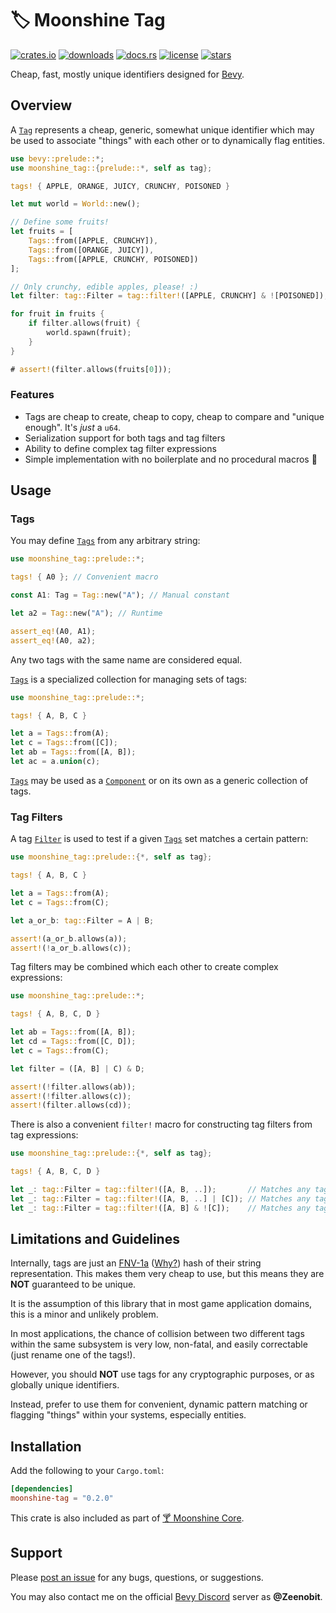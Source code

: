 # 🏷️ Moonshine Tag

[![crates.io](https://img.shields.io/crates/v/moonshine-tag)](https://crates.io/crates/moonshine-tag)
[![downloads](https://img.shields.io/crates/dr/moonshine-tag?label=downloads)](https://crates.io/crates/moonshine-tag)
[![docs.rs](https://docs.rs/moonshine-tag/badge.svg)](https://docs.rs/moonshine-tag)
[![license](https://img.shields.io/crates/l/moonshine-tag)](https://github.com/Zeenobit/moonshine_tag/blob/main/LICENSE)
[![stars](https://img.shields.io/github/stars/Zeenobit/moonshine_tag)](https://github.com/Zeenobit/moonshine_tag)

Cheap, fast, mostly unique identifiers designed for [Bevy](https://github.com/bevyengine/bevy).

## Overview

A [`Tag`] represents a cheap, generic, somewhat unique identifier which may be used to associate "things" with each other or to dynamically flag entities.

```rust
use bevy::prelude::*;
use moonshine_tag::{prelude::*, self as tag};

tags! { APPLE, ORANGE, JUICY, CRUNCHY, POISONED }

let mut world = World::new();

// Define some fruits!
let fruits = [
    Tags::from([APPLE, CRUNCHY]),
    Tags::from([ORANGE, JUICY]),
    Tags::from([APPLE, CRUNCHY, POISONED])
];

// Only crunchy, edible apples, please! :)
let filter: tag::Filter = tag::filter!([APPLE, CRUNCHY] & ![POISONED]);

for fruit in fruits {
    if filter.allows(fruit) {
        world.spawn(fruit);
    }
}

# assert!(filter.allows(fruits[0]));
```

### Features

- Tags are cheap to create, cheap to copy, cheap to compare and "unique enough". It's *just* a `u64`.
- Serialization support for both tags and tag filters
- Ability to define complex tag filter expressions
- Simple implementation with no boilerplate and no procedural macros 🧘

## Usage

### Tags

You may define [`Tags`] from any arbitrary string:

```rust
use moonshine_tag::prelude::*;

tags! { A0 }; // Convenient macro

const A1: Tag = Tag::new("A"); // Manual constant

let a2 = Tag::new("A"); // Runtime

assert_eq!(A0, A1);
assert_eq!(A0, a2);
```

Any two tags with the same name are considered equal.

[`Tags`] is a specialized collection for managing sets of tags:

```rust
use moonshine_tag::prelude::*;

tags! { A, B, C }

let a = Tags::from(A);
let c = Tags::from([C]);
let ab = Tags::from([A, B]);
let ac = a.union(c);
```

[`Tags`] may be used as a [`Component`] or on its own as a generic collection of tags.

### Tag Filters

A tag [`Filter`] is used to test if a given [`Tags`] set matches a certain pattern:

```rust
use moonshine_tag::prelude::{*, self as tag};

tags! { A, B, C }

let a = Tags::from(A);
let c = Tags::from(C);

let a_or_b: tag::Filter = A | B;

assert!(a_or_b.allows(a));
assert!(!a_or_b.allows(c));
```

Tag filters may be combined which each other to create complex expressions:

```rust
use moonshine_tag::prelude::*;

tags! { A, B, C, D }

let ab = Tags::from([A, B]);
let cd = Tags::from([C, D]);
let c = Tags::from(C);

let filter = ([A, B] | C) & D;

assert!(!filter.allows(ab));
assert!(!filter.allows(c));
assert!(filter.allows(cd));
```

There is also a convenient `filter!` macro for constructing tag filters from tag expressions:

```rust
use moonshine_tag::prelude::{*, self as tag};

tags! { A, B, C, D }

let _: tag::Filter = tag::filter!([A, B, ..]);       // Matches any tag set containing A or B
let _: tag::Filter = tag::filter!([A, B, ..] | [C]); // Matches any tag set which contains A or B, or exactly C
let _: tag::Filter = tag::filter!([A, B] & ![C]);    // Matches any tag set containing A or B but not C
```

## Limitations and Guidelines

Internally, tags are just an [FNV-1a](https://en.wikipedia.org/wiki/Fowler%E2%80%93Noll%E2%80%93Vo_hash_function) ([Why?](https://softwareengineering.stackexchange.com/a/145633)) hash of their string representation. This makes them very cheap to use, but this means they are **NOT** guaranteed to be unique.

It is the assumption of this library that in most game application domains, this is a minor and unlikely problem.

In most applications, the chance of collision between two different tags within the same subsystem is very low, non-fatal, and easily correctable (just rename one of the tags!).

However, you should **NOT** use tags for any cryptographic purposes, or as globally unique identifiers.

Instead, prefer to use them for convenient, dynamic pattern matching or flagging "things" within your systems, especially entities.

## Installation

Add the following to your `Cargo.toml`:

```toml
[dependencies]
moonshine-tag = "0.2.0"
```

This crate is also included as part of [🍸 Moonshine Core](https://github.com/Zeenobit/moonshine_core).

## Support

Please [post an issue](https://github.com/Zeenobit/moonshine_tag/issues/new) for any bugs, questions, or suggestions.

You may also contact me on the official [Bevy Discord](https://discord.gg/bevy) server as **@Zeenobit**.


[`Tag`]:https://docs.rs/moonshine-tag/latest/moonshine_tag/struct.Tag.html
[`Tags`]:https://docs.rs/moonshine-tag/latest/moonshine_tag/struct.Tags.html
[`Filter`]:https://docs.rs/moonshine-tag/latest/moonshine_tag/struct.Filter.html
[`Component`]:https://docs.rs/bevy/latest/bevy/ecs/component/trait.Component.html